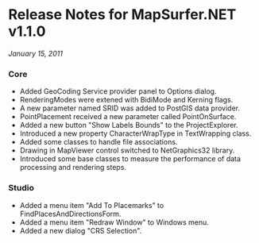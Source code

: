 # Release Notes for MapSurfer.NET v1.1.0

*January 15, 2011*

### Core ###

- Added GeoCoding Service provider panel to Options dialog.
- RenderingModes were extened with BidiMode and Kerning flags.
- A new parameter named SRID was added to PostGIS data provider.
- PointPlacement received a new parameter called PointOnSurface.
- Added a new button "Show Labels Bounds" to the ProjectExplorer.
- Introduced a new property CharacterWrapType in TextWrapping class.
- Added some classes to handle file associations.
- Drawing in MapViewer control switched to NetGraphics32 library.
- Introduced some base classes to measure the performance of data processing and rendering steps.

### Studio ###

- Added a menu item "Add To Placemarks" to FindPlacesAndDirectionsForm.
- Added a menu item "Redraw Window" to Windows menu.
- Added a new dialog "CRS Selection".
